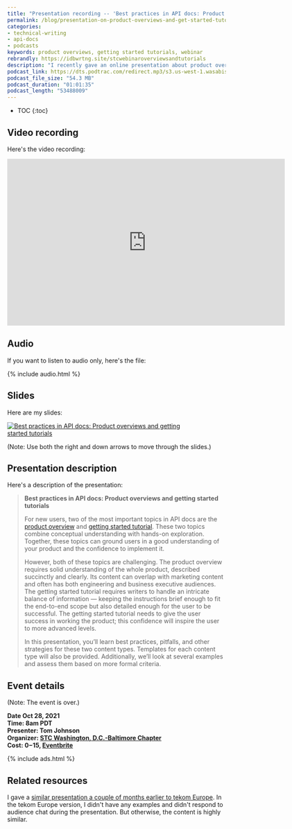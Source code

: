 ```yaml
---
title: "Presentation recording -- 'Best practices in API docs: Product overviews and getting started tutorials'"
permalink: /blog/presentation-on-product-overviews-and-get-started-tutorials/
categories:
- technical-writing
- api-docs
- podcasts
keywords: product overviews, getting started tutorials, webinar
rebrandly: https://idbwrtng.site/stcwebinaroverviewsandtutorials
description: "I recently gave an online presentation about product overviews and getting started tutorials in API docs, sponsored by the STC Washington, D.C.-Baltimore Chapter. This post provides a recording of the presentation and related details."
podcast_link: https://dts.podtrac.com/redirect.mp3/s3.us-west-1.wasabisys.com/idbwmedia.com/podcasts/overviews_and_tutorials_stc_dcba.mp3
podcast_file_size: "54.3 MB"
podcast_duration: "01:01:35"
podcast_length: "53488009"
---
```


* TOC
{:toc}

## Video recording

Here's the video recording:

<iframe width="640" height="385" src="https://www.youtube.com/embed/6Reo17LxaS4" title="YouTube video player" frameborder="0" allow="accelerometer; autoplay; clipboard-write; encrypted-media; gyroscope; picture-in-picture" allowfullscreen></iframe>

## Audio

If you want to listen to audio only, here's the file:

{% include audio.html %}

## Slides

Here are my slides:

<a target="_blank" href="https://idratherbewriting.com/learnapidoc/slides/overviews_and_tutorialsv2.html#/"><img style="max-width: 400px" src="https://s3.us-west-1.wasabisys.com/idbwmedia.com/images/overviews_and_tutorials_title_slide2.png" alt="Best practices in API docs: Product overviews and getting started tutorials" /></a>

(Note: Use both the right and down arrows to move through the slides.)

## Presentation description

Here's a description of the presentation:

> **Best practices in API docs: Product overviews and getting started tutorials**
>
> For new users, two of the most important topics in API docs are the [product overview](/learnapidoc/docapis_doc_overview.html) and [getting started tutorial](/learnapidoc/docapis_doc_getting_started_section.html). These two topics combine conceptual understanding with hands-on exploration. Together, these topics can ground users in a good understanding of your product and the confidence to implement it.
>
> However, both of these topics are challenging. The product overview requires solid understanding of the whole product, described succinctly and clearly. Its content can overlap with marketing content and often has both engineering and business executive audiences. The getting started tutorial requires writers to handle an intricate balance of information &mdash; keeping the instructions brief enough to fit the end-to-end scope but also detailed enough for the user to be successful. The getting started tutorial needs to give the user success in working the product; this confidence will inspire the user to more advanced levels.
>
> In this presentation, you’ll learn best practices, pitfalls, and other strategies for these two content types. Templates for each content type will also be provided. Additionally, we’ll look at several examples and assess them based on more formal criteria.

## Event details

(Note: The event is over.)

**Date Oct 28, 2021** <br/>
**Time: 8am PDT**<br/>
**Presenter: Tom Johnson**<br/>
**Organizer: [STC Washington, D.C.-Baltimore Chapter](https://wdcb.stcwdc.org)**<br/>
**Cost: $0-$15, [Eventbrite](https://www.eventbrite.com/e/best-practices-in-api-docs-product-overviews-and-getting-started-tutorials-tickets-179050784717)**

{% include ads.html %}

## Related resources

I gave a [similar presentation a couple of months earlier to tekom Europe](https://idratherbewriting.com/blog/product-overviews-and-getting-started-tutorials-presentation/). In the tekom Europe version, I didn't have any examples and didn't respond to audience chat during the presentation. But otherwise, the content is highly similar.
